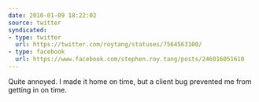 ```yaml
---
date: 2010-01-09 18:22:02
source: twitter
syndicated:
- type: twitter
  url: https://twitter.com/roytang/statuses/7564563100/
- type: facebook
  url: https://www.facebook.com/stephen.roy.tang/posts/246016051610
---
```


Quite annoyed. I made it home on time, but a client bug prevented me from getting in on time.